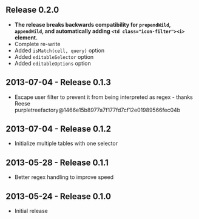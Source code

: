 ## Release 0.2.0
* **The release breaks backwards compatibility for `prependWild`, `appendWild`, and automatically adding `<td class="icon-filter"><i>` element.**
* Complete re-write
* Added `isMatch(cell, query)` option
* Added `editableSelector` option
* Added `editableOptions` option

## 2013-07-04 - Release 0.1.3
* Escape user filter to prevent it from being interpreted as regex - thanks Reese purpletreefactory@1466e15b8977a7f177fd7cf12e01989566fec04b

## 2013-07-04 - Release 0.1.2
* Initialize multiple tables with one selector

## 2013-05-28 - Release 0.1.1
* Better regex handling to improve speed

## 2013-05-24 - Release 0.1.0
* Initial release